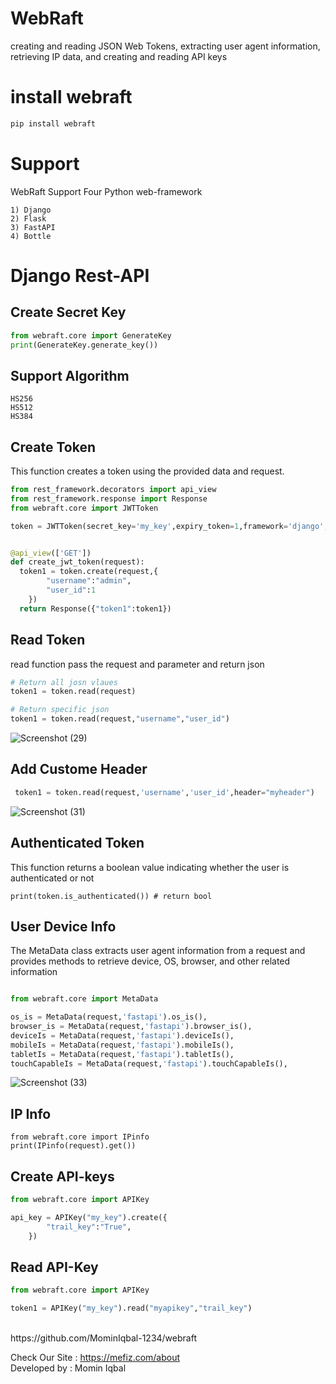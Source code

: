 # WebRaft

creating and reading JSON Web Tokens, extracting user agent
information, retrieving IP data, and creating and reading API keys

# install webraft
```python
pip install webraft
```


# Support
WebRaft Support Four Python web-framework 
```
1) Django
2) Flask
3) FastAPI
4) Bottle
```
# Django Rest-API

## Create Secret Key
```python
from webraft.core import GenerateKey
print(GenerateKey.generate_key())
```


## Support Algorithm
```
HS256
HS512
HS384
```

## Create Token

This function creates a token using the provided data and request.
        

```python
from rest_framework.decorators import api_view
from rest_framework.response import Response
from webraft.core import JWTToken

token = JWTToken(secret_key='my_key',expiry_token=1,framework='django',algorithm='HS256')


@api_view(['GET'])
def create_jwt_token(request):
  token1 = token.create(request,{
        "username":"admin",
        "user_id":1
    })
  return Response({"token1":token1})
```

## Read Token

read function pass the request and parameter and return json
    
```python
# Return all josn vlaues
token1 = token.read(request)

# Return specific json 
token1 = token.read(request,"username","user_id")

```

![Screenshot (29)](https://github.com/MominIqbal-1234/jwt_django/assets/61788052/b829f7d0-4197-40ae-a771-3eae7dbd9c38)



## Add Custome Header

```python
 token1 = token.read(request,'username','user_id',header="myheader")

```
![Screenshot (31)](https://github.com/MominIqbal-1234/jwt_django/assets/61788052/932c4295-6431-4d96-8e66-06ee14b8ac10)


## Authenticated Token

This function returns a boolean value indicating whether the user is authenticated or not

```
print(token.is_authenticated()) # return bool
```


## User Device Info

The MetaData class extracts user agent information from a request and
provides methods to retrieve device, OS, browser, and other related information

```python

from webraft.core import MetaData

os_is = MetaData(request,'fastapi').os_is(),
browser_is = MetaData(request,'fastapi').browser_is(),
deviceIs = MetaData(request,'fastapi').deviceIs(),
mobileIs = MetaData(request,'fastapi').mobileIs(),
tabletIs = MetaData(request,'fastapi').tabletIs(),
touchCapableIs = MetaData(request,'fastapi').touchCapableIs(),

```
![Screenshot (33)](https://github.com/MominIqbal-1234/jwt_django/assets/61788052/902d85ad-389f-4115-a219-a1cb2a8f2642)


## IP Info
```
from webraft.core import IPinfo
print(IPinfo(request).get())
```


## Create API-keys
```python
from webraft.core import APIKey

api_key = APIKey("my_key").create({
        "trail_key":"True",
    })
```

## Read API-Key
```python
from webraft.core import APIKey

token1 = APIKey("my_key").read("myapikey","trail_key")
```






<br>
https://github.com/MominIqbal-1234/webraft



Check Our Site : https://mefiz.com/about </br>
Developed by : Momin Iqbal




